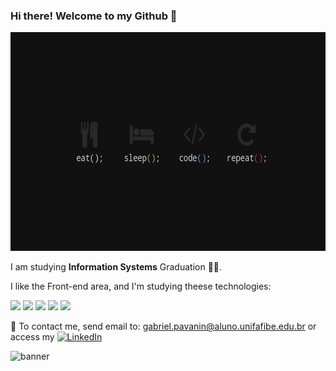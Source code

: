 ### Hi there! Welcome to my Github 👋

<img src="https://github.com/Pavanin92/Pavanin92/blob/main/coding.jpg" height="350"/>

I am studying **Information Systems** Graduation 👨‍💻.

I like the Front-end area, and I'm studying theese technologies:

<img src="https://www.freeiconspng.com/uploads/github-logo-icon-30.png" height="40"/> <img src="https://cdn.iconscout.com/icon/free/png-256/markdown-2-458334.png" height="40"/> <img src="https://www.w3.org/html/logo/downloads/HTML5_Logo_128.png" height="40"/> <img src="https://cdn.iconscout.com/icon/free/png-256/css3-10-1175238.png" height="40"/> <img src="https://cdn.iconscout.com/icon/free/png-256/javascript-2752148-2284965.png" height="40"/>


📧 To contact me, send email to: gabriel.pavanin@aluno.unifafibe.edu.br or access my  <a href="https://www.linkedin.com/in/gabriel-pavanin-de-souza-976357113"><img alt="LinkedIn" src="https://img.shields.io/badge/LinkedIn-0077B5?style=for-the-badge&logo=linkedin&logoColor=white"/></a>


![banner](https://github-readme-stats.vercel.app/api?username=Pavanin92&show_icons=true&theme=tokyonight)
